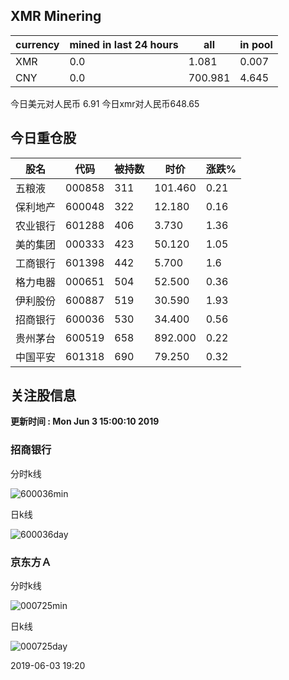 ## XMR Minering

|currency|mined in last 24 hours|all|in pool|
|---|---|---|---|
|XMR|0.0|1.081|0.007|
|CNY|0.0|700.981|4.645|

今日美元对人民币 6.91	今日xmr对人民币648.65


## 今日重仓股 

|股名|代码|被持数|时价|涨跌%|
|---|---|---|---|---|
|五粮液|000858|311|101.460|0.21|
|保利地产|600048|322|12.180|0.16|
|农业银行|601288|406|3.730|1.36|
|美的集团|000333|423|50.120|1.05|
|工商银行|601398|442|5.700|1.6|
|格力电器|000651|504|52.500|0.36|
|伊利股份|600887|519|30.590|1.93|
|招商银行|600036|530|34.400|0.56|
|贵州茅台|600519|658|892.000|0.22|
|中国平安|601318|690|79.250|0.32|

## 关注股信息
**更新时间 : Mon Jun  3 15:00:10 2019**
### 招商银行 
分时k线

![600036min](http://image.sinajs.cn/newchart/min/n/sh600036.gif)

日k线

![600036day](http://image.sinajs.cn/newchart/daily/n/sh600036.gif)

### 京东方Ａ 
分时k线

![000725min](http://image.sinajs.cn/newchart/min/n/sz000725.gif)

日k线

![000725day](http://image.sinajs.cn/newchart/daily/n/sz000725.gif)

2019-06-03 19:20